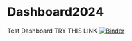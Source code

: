 # Dashboard2024
Test Dashboard
TRY THIS LINK
[![Binder](https://mybinder.org/badge_logo.svg)](https://mybinder.org/v2/gh/Chengkai2024/Dashboard/HEAD?urlpath=voila%2Frender%2Fteaching_material%2FECS780P%2FCW_Chengkai%2FDashboard.ipynb%3F)
